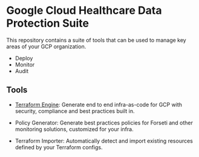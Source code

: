 # Google Cloud Healthcare Data Protection Suite

This repository contains a suite of tools that can be used to manage key areas
of your GCP organization.

- Deploy
- Monitor
- Audit

## Tools

- [Terraform Engine](./cmd/tfengine): Generate end to end infra-as-code for GCP with security,
  compliance and best practices built in.

- Policy Generator: Generate best practices policies for Forseti and other
  monitoring solutions, customized for your infra.

- Terraform Importer: Automatically detect and import existing resources defined
  by your Terraform configs.
